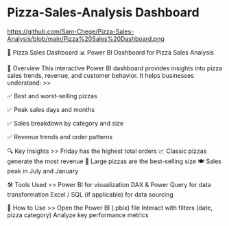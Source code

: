# Pizza-Sales-Analysis Dashboard
https://github.com/Sam-Chege/Pizza-Sales-Analysis/blob/main/Pizza%20Sales%20Dashboard.png


🍕 Pizza Sales Dashboard
📊 Power BI Dashboard for Pizza Sales Analysis


📌 Overview
This interactive Power BI dashboard provides insights into pizza sales trends, revenue, and customer behavior. It helps businesses understand: >>

✅ Best and worst-selling pizzas

✅ Peak sales days and months

✅ Sales breakdown by category and size

✅ Revenue trends and order patterns

🔍 Key Insights >> 
Friday has the highest total orders 📈
Classic pizzas generate the most revenue 🍕
Large pizzas are the best-selling size 🍽️
Sales peak in July and January

🛠 Tools Used >> 
Power BI for visualization
DAX & Power Query for data transformation
Excel / SQL (if applicable) for data sourcing

🚀 How to Use >> 
Open the Power BI (.pbix) file
Interact with filters (date, pizza category)
Analyze key performance metrics


